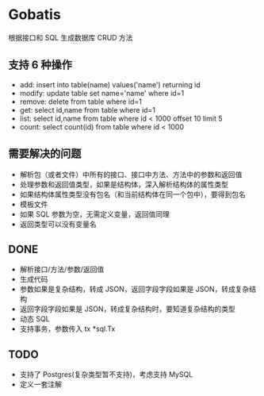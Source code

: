 Gobatis
======================================

根据接口和 SQL 生成数据库 CRUD 方法


支持 6 种操作
--------------------------------------------------------------------------------

* add: insert into table(name) values('name') returning id
* modify: update table set name='name' where id=1
* remove: delete from table where id=1
* get: select id,name from table where id=1
* list: select id,name from table where id < 1000 offset 10 limit 5
* count: select count(id) from table where id < 1000


需要解决的问题
--------------------------------------------------------------------------------

* 解析包（或者文件）中所有的接口、接口中方法、方法中的参数和返回值
* 处理参数和返回值类型，如果是结构体，深入解析结构体的属性类型
* 如果结构体属性类型没有包名（和当前结构体在同一个包中），要得到包名
* 模板文件
* 如果 SQL 参数为空，无需定义变量，返回值同理
* 返回类型可以没有变量名


DONE
--------------------------------------------------------------------------------

* 解析接口/方法/参数/返回值
* 生成代码
* 参数如果是复杂结构，转成 JSON，返回字段字段如果是 JSON，转成复杂结构
* 返回字段字段如果是 JSON，转成复杂结构时，要知道复杂结构的类型
* 动态 SQL
* 支持事务，参数传入 tx *sql.Tx

TODO
--------------------------------------------------------------------------------
* 支持了 Postgres(复杂类型暂不支持)，考虑支持 MySQL
* 定义一套注解
